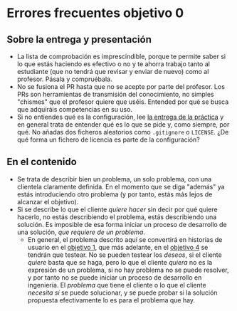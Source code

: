 # Errores frecuentes objetivo 0

## Sobre la entrega y presentación

* La lista de comprobación es imprescindible, porque te permite saber
  si lo que estás haciendo es efectivo o no y te ahorra trabajo tanto
  al estudiante (que no tendrá que revisar y enviar de nuevo) como al
  profesor. Pásala y compruébala.
* No se fusiona el PR hasta que no se acepte por parte del
  profesor. Los PRs son herramientas de transmisión del conocimiento,
  no simples "chismes" que el profesor quiere que uséis. Entended por
  qué se busca que adquiráis competencias en su uso.
* Si no entiendes qué es la configuración, lee [la entrega de la
  práctica](http://jj.github.io/IV/documentos/proyecto/0.Repositorio#entrega-de-la-pr%C3%A1ctica)
  y en general trata de entender qué es lo que se pide y, como siempre, por
  qué. No añadas dos ficheros aleatorios como `.gitignore` o `LICENSE`. ¿De qué
  forma un fichero de licencia es parte de la configuración?

## En el contenido

* Se trata de describir bien un problema, un solo problema, con una clientela
  claramente definida. En el momento que se diga "además" ya estás introduciendo
  otro problema (y por tanto, estás más lejos de alcanzar el objetivo).
* Si se describe lo que el cliente *quiere hacer* sin decir por qué quiere
  hacerlo, no estás describiendo el problema, estás describiendo una
  solución. Es imposible de esa forma iniciar un proceso de desarrollo de una
  solución, *que requiere de un problema*.
  * En general, el problema descrito aquí se convertirá en historias de usuario
    en el [objetivo
    1](http://jj.github.io/IV/documentos/proyecto/1.Planificacion), que más
    adelante, en el [objetivo
    4](https://jj.github.io/IV/documentos/proyecto/4.Tests) se tendrán que
    testear. No se pueden testear los *deseos*, si el cliente *quiere* basta que
    se haga, pero lo que el cliente *quiera* no es la expresión de un problema,
    si no hay problema no se puede resolver, y por tanto no se puede iniciar un
    proceso de desarrollo en ingeniería. El *problema* que tiene el cliente o lo
    que el cliente *necesita* *sí* se puede solucionar, y se puede probar si la
    solución propuesta efectivamente lo es para el problema que hay.
